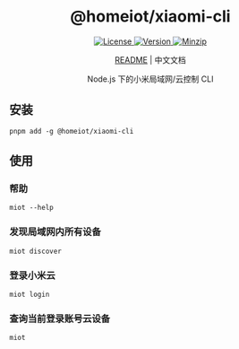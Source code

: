<h1 align="center">@homeiot/xiaomi-cli</h1>

<p align="center">
  <a href="https://github.com/qq15725/homeiot/blob/master/LICENSE" class="mr-3">
    <img src="https://img.shields.io/npm/l/homeiot.svg" alt="License">
  </a>
  <a href="https://www.npmjs.com/package/@homeiot/xiaomi-cli">
    <img src="https://img.shields.io/npm/v/@homeiot/xiaomi-cli.svg" alt="Version">
  </a>
  <a href="https://cdn.jsdelivr.net/npm/@homeiot/xiaomi-cli/dist/index.js">
    <img src="https://img.shields.io/bundlephobia/minzip/@homeiot/xiaomi-cli" alt="Minzip">
  </a>
</p>

<p align="center"><a href="README.md">README</a> | 中文文档</p>

<p align="center">Node.js 下的小米局域网/云控制 CLI</p>

## 安装

```shell
pnpm add -g @homeiot/xiaomi-cli
```

## 使用

### 帮助

```shell
miot --help
```

### 发现局域网内所有设备

```shell
miot discover
```

### 登录小米云

```shell
miot login
```

### 查询当前登录账号云设备

```shell
miot
```

